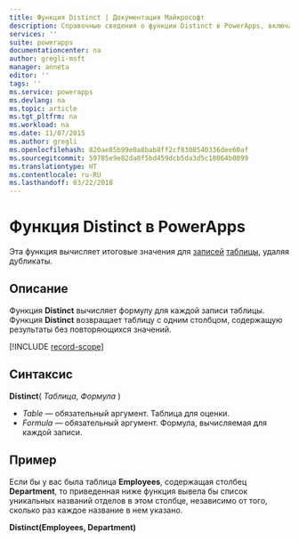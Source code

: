 ```yaml
---
title: Функция Distinct | Документация Майкрософт
description: Справочные сведения о функции Distinct в PowerApps, включая описание синтаксиса и примеры.
services: ''
suite: powerapps
documentationcenter: na
author: gregli-msft
manager: anneta
editor: ''
tags: ''
ms.service: powerapps
ms.devlang: na
ms.topic: article
ms.tgt_pltfrm: na
ms.workload: na
ms.date: 11/07/2015
ms.author: gregli
ms.openlocfilehash: 820ae85b99e0a8bab8ff2cf8308540336dee60af
ms.sourcegitcommit: 59785e9e82da8f5bd459dcb5da3d5c18064b0899
ms.translationtype: HT
ms.contentlocale: ru-RU
ms.lasthandoff: 03/22/2018
---
```

# <a name="distinct-function-in-powerapps"></a>Функция Distinct в PowerApps
Эта функция вычисляет итоговые значения для [записей](../working-with-tables.md#records) [таблицы](../working-with-tables.md), удаляя дубликаты.

## <a name="description"></a>Описание
Функция **Distinct** вычисляет формулу для каждой записи таблицы. Функция **Distinct** возвращает таблицу с одним столбцом, содержащую результаты без повторяющихся значений.  

[!INCLUDE [record-scope](../../../includes/record-scope.md)]

## <a name="syntax"></a>Синтаксис
**Distinct**( *Таблица*, *Формула* )

* *Table* — обязательный аргумент.  Таблица для оценки.
* *Formula* — обязательный аргумент.  Формула, вычисляемая для каждой записи.

## <a name="example"></a>Пример
Если бы у вас была таблица **Employees**, содержащая столбец **Department**, то приведенная ниже функция вывела бы список уникальных названий отделов в этом столбце, независимо от того, сколько раз каждое название в нем указано.

**Distinct(Employees, Department)**


